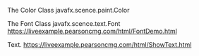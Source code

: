 The Color Class
javafx.scence.paint.Color

The Font Class
javafx.scence.text.Font
https://liveexample.pearsoncmg.com/html/FontDemo.html

Text.
https://liveexample.pearsoncmg.com/html/ShowText.html
